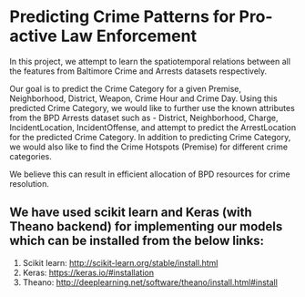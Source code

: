 # Predicting Crime Patterns for Pro-active Law Enforcement

In this project, we attempt to learn the spatiotemporal relations between all the features from Baltimore Crime and Arrests datasets respectively. 

Our goal is to predict the Crime Category for a given Premise, Neighborhood, District, Weapon, Crime Hour and Crime Day. Using this predicted Crime Category, we would like to further use the known attributes from the BPD
Arrests dataset such as - District, Neighborhood, Charge, IncidentLocation, IncidentOffense, and attempt to predict the ArrestLocation for the predicted Crime Category. In addition to predicting Crime Category, we would also like to find the Crime Hotspots (Premise) for different crime categories.

We believe this can result in efficient allocation of BPD resources for crime resolution.

## We have used scikit learn and Keras (with Theano backend) for implementing our models which can be installed from the below links:
1. Scikit learn:  http://scikit-learn.org/stable/install.html
2. Keras: https://keras.io/#installation
3. Theano: http://deeplearning.net/software/theano/install.html#install

